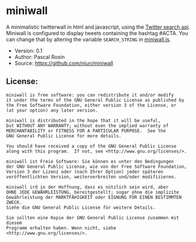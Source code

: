 # miniwall

A minimalistic twitterwall in html and javascript, using the [Twitter search api][API].
Miniwall is configured to display tweets containing the hashtag #ACTA. You can change
that by altering the variable `SEARCH_STRING` in [miniwall.js](miniwall.js).

[API]: https://developer.twitter.com/en/docs/tweets/search/api-reference/get-search-tweets.html

-   Version: 0.1
-   Author:  Pascal Rosin
-   Source:  https://github.com/niun/miniwall


## License:

```
miniwall is free software: you can redistribute it and/or modify
it under the terms of the GNU General Public License as published by
the Free Software Foundation, either version 3 of the License, or
(at your option) any later version.

miniwall is distributed in the hope that it will be useful,
but WITHOUT ANY WARRANTY; without even the implied warranty of
MERCHANTABILITY or FITNESS FOR A PARTICULAR PURPOSE.  See the
GNU General Public License for more details.

You should have received a copy of the GNU General Public License
along with this program.  If not, see <http://www.gnu.org/licenses/>.

miniwall ist Freie Software: Sie können es unter den Bedingungen
der GNU General Public License, wie von der Free Software Foundation,
Version 3 der Lizenz oder (nach Ihrer Option) jeder späteren
veröffentlichten Version, weiterverbreiten und/oder modifizieren.

miniwall ird in der Hoffnung, dass es nützlich sein wird, aber
OHNE JEDE GEWÄHRLEISTUNG, bereitgestellt; sogar ohne die implizite
Gewährleistung der MARKTFÄHIGKEIT oder EIGNUNG FÜR EINEN BESTIMMTEN ZWECK.
Siehe die GNU General Public License für weitere Details.

Sie sollten eine Kopie der GNU General Public License zusammen mit diesem
Programm erhalten haben. Wenn nicht, siehe <http://www.gnu.org/licenses/>.
```
